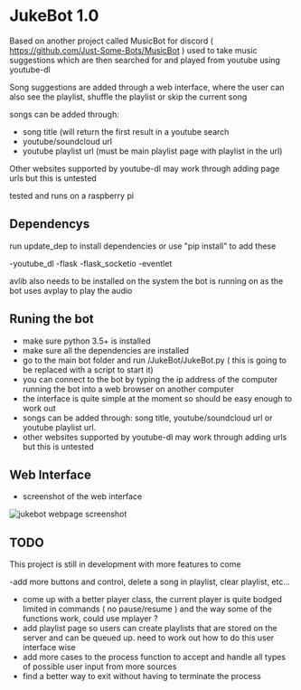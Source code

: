 # JukeBot 1.0

Based on another project called MusicBot for discord ( https://github.com/Just-Some-Bots/MusicBot )
used to take music suggestions which are then searched for and played from youtube using youtube-dl

Song suggestions are added through a web interface, 
where the user can also see the playlist, shuffle the playlist or skip the current song

songs can be added through: 
- song title (will return the first result in a youtube search 
- youtube/soundcloud url 
- youtube playlist url (must be main playlist page with playlist in the url)

Other websites supported by youtube-dl may work through adding page urls but this is untested

tested and runs on a raspberry pi

## Dependencys

run update_dep to install dependencies or
use "pip install" to add these

-youtube_dl
-flask
-flask_socketio
-eventlet

avlib also needs to be installed on the system the bot is running on as the bot uses avplay to play the audio

## Runing the bot

- make sure python 3.5+ is installed
- make sure all the dependencies are installed
- go to the main bot folder and run /JukeBot/JukeBot.py ( this is going to be replaced with a script to start it)
- you can connect to the bot by typing the ip address of the computer running the bot into a web browser on another computer
- the interface is quite simple at the moment so should be easy enough to work out
- songs can be added through: song title, youtube/soundcloud url or youtube playlist url.
- other websites supported by youtube-dl may work through adding urls but this is untested

## Web Interface
- screenshot of the web interface

![jukebot webpage screenshot](https://s12.postimg.org/vb228kkq5/jukebot_snap.png)

## TODO

This project is still in development with more features to come

-add more buttons and control, delete a song in playlist, clear playlist, etc...
- come up with a better player class, the current player is quite bodged limited in commands ( no pause/resume ) and 
the way some of the functions work, could use mplayer ?
- add playlist page so users can create playlists that are stored on the server and can be queued up. need to work
out how to do this user interface wise
- add more cases to the process function to accept and handle all types of possible user input from more sources
- find a better way to exit without having to terminate the process
